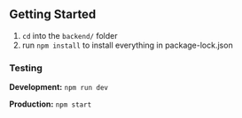## Getting Started

1. `cd` into the `backend/` folder
2. run `npm install` to install everything in package-lock.json

### Testing

**Development:** `npm run dev`

**Production:** `npm start`
